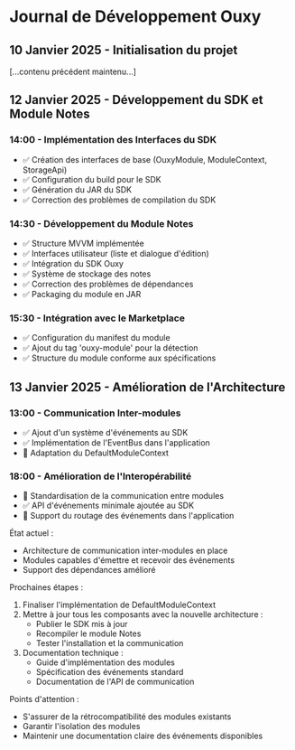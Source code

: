 # Journal de Développement Ouxy

## 10 Janvier 2025 - Initialisation du projet

[...contenu précédent maintenu...]

## 12 Janvier 2025 - Développement du SDK et Module Notes

### 14:00 - Implémentation des Interfaces du SDK
- ✅ Création des interfaces de base (OuxyModule, ModuleContext, StorageApi)
- ✅ Configuration du build pour le SDK
- ✅ Génération du JAR du SDK
- ✅ Correction des problèmes de compilation du SDK

### 14:30 - Développement du Module Notes
- ✅ Structure MVVM implémentée
- ✅ Interfaces utilisateur (liste et dialogue d'édition)
- ✅ Intégration du SDK Ouxy
- ✅ Système de stockage des notes
- ✅ Correction des problèmes de dépendances
- ✅ Packaging du module en JAR

### 15:30 - Intégration avec le Marketplace
- ✅ Configuration du manifest du module
- ✅ Ajout du tag 'ouxy-module' pour la détection
- ✅ Structure du module conforme aux spécifications

## 13 Janvier 2025 - Amélioration de l'Architecture

### 13:00 - Communication Inter-modules
- ✅ Ajout d'un système d'événements au SDK
- ✅ Implémentation de l'EventBus dans l'application
- 🚧 Adaptation du DefaultModuleContext

### 18:00 - Amélioration de l'Interopérabilité
- 🚧 Standardisation de la communication entre modules
- ✅ API d'événements minimale ajoutée au SDK
- 🚧 Support du routage des événements dans l'application

État actuel :
- Architecture de communication inter-modules en place
- Modules capables d'émettre et recevoir des événements
- Support des dépendances amélioré

Prochaines étapes :
1. Finaliser l'implémentation de DefaultModuleContext
2. Mettre à jour tous les composants avec la nouvelle architecture :
   - Publier le SDK mis à jour
   - Recompiler le module Notes
   - Tester l'installation et la communication
3. Documentation technique :
   - Guide d'implémentation des modules
   - Spécification des événements standard
   - Documentation de l'API de communication

Points d'attention :
- S'assurer de la rétrocompatibilité des modules existants
- Garantir l'isolation des modules
- Maintenir une documentation claire des événements disponibles